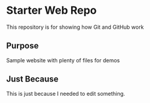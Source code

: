# Starter Web Repo

This repository is for showing how Git and GitHub work

## Purpose

Sample website with plenty of files for demos

## Just Because

This is just because I needed to edit something.